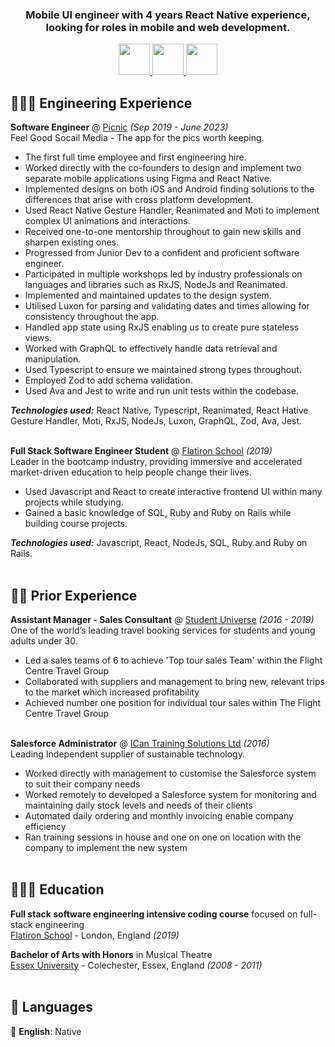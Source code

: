 <div id="socialMedia" align="center">
<h3>Mobile UI engineer with 4 years React Native experience, looking for roles in mobile and web development.</h3>
<a href="https://www.linkedin.com/in/lauren-carne-306a2a13/" target="_blank">
<img src="https://github.com/Laurencarne/Laurencarne/assets/43895098/dc9b1c95-a8f9-4ba5-99b5-4176626f3dc4" width="50">
</a>
  
<a href="https://github.com/Laurencarne/Laurencarne/files/11949622/Lauren.Carne.Resume.Colour.pdf">
<img src="https://github.com/Laurencarne/Laurencarne/assets/43895098/b77d1fd4-0130-4bc2-9c8d-453df6b652dd" width="50">
</a>

<a href="mailto:laurencarne13@gmail.com" target="_blank">
<img src="https://github.com/Laurencarne/Laurencarne/assets/43895098/ee302739-e0b6-4683-83be-70527a4d69af" width="50">
</a>
</div>

## 👩🏼‍💻 Engineering Experience

**Software Engineer** @ [Picnic](https://picnic.photos/) _(Sep 2019 - June 2023)_ <br>
Feel Good Socail Media - The app for the pics worth keeping.

- The first full time employee and first engineering hire.
- Worked directly with the co-founders to design and implement two separate mobile applications using Figma and React Native.
- Implemented designs on both iOS and Android finding solutions to the differences that arise with cross platform development.
- Used React Native Gesture Handler, Reanimated and Moti to implement complex UI animations and interactions.
- Received one-to-one mentorship throughout to gain new skills and sharpen existing ones.
- Progressed from Junior Dev to a confident and proficient software engineer.
- Participated in multiple workshops led by industry professionals on languages and libraries such as RxJS, NodeJs and Reanimated.
- Implemented and maintained updates to the design system.
- Utilised Luxon for parsing and validating dates and times allowing for consistency throughout the app.
- Handled app state using RxJS enabling us to create pure stateless views.
- Worked with GraphQL to effectively handle data retrieval and manipulation.
- Used Typescript to ensure we maintained strong types throughout.
- Employed Zod to add schema validation.
- Used Ava and Jest to write and run unit tests within the codebase.

**_Technologies used:_** React Native, Typescript, Reanimated, React Hative Gesture Handler, Moti, RxJS, NodeJs, Luxon, GraphQL, Zod, Ava, Jest.
<br><br>

**Full Stack Software Engineer Student** @ [Flatiron School](https://flatironschool.com/) _(2019)_ <br>
Leader in the bootcamp industry, providing immersive and accelerated market-driven education to help people change their lives.

- Used Javascript and React to create interactive frontend UI within many projects while studying.
- Gained a basic knowledge of SQL, Ruby and Ruby on Rails while building course projects.

**_Technologies used:_** Javascript, React, NodeJs, SQL, Ruby and Ruby on Rails.
<br><br>

## 👩‍💼 Prior Experience

**Assistant Manager - Sales Consultant** @ [Student Universe](https://www.studentuniverse.co.uk/) _(2016 - 2019)_ <br>
One of the world’s leading travel booking services for students and young adults under 30.

- Led a sales teams of 6 to achieve 'Top tour sales Team' within the Flight Centre Travel Group
- Collaborated with suppliers and management to bring new, relevant trips to the market which increased profitability
- Achieved number one position for individual tour sales within The Flight Centre Travel Group
  <br><br>

**Salesforce Administrator** @ [ICan Training Solutions Ltd](https://icancopy.com/) _(2016)_ <br>
Leading Independent supplier of sustainable technology.

- Worked directly with management to customise the Salesforce system to suit their company needs
- Worked remotely to developed a Salesforce system for monitoring and maintaining daily stock levels and needs of their clients
- Automated daily ordering and monthly invoicing enable company efficiency
- Ran training sessions in house and one on one on location with the company to implement the new system
  <br><br>

## 👩🏼‍🎓 Education

**Full stack software engineering intensive coding course** focused on full-stack engineering<br>
[Flatiron School](https://flatironschool.com/) - London, England _(2019)_ <br>

**Bachelor of Arts with Honors** in Musical Theatre<br>
[Essex University](https://www.essex.ac.uk/) - Colechester, Essex, England _(2008 - 2011)_
<br><br>

## 💬 Languages

🏴󠁧󠁢󠁥󠁮󠁧󠁿 **English**: Native <br>
<br><br>
